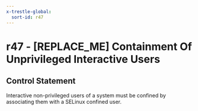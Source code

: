 ```yaml
---
x-trestle-global:
  sort-id: r47
---
```


# r47 - \[REPLACE_ME\] Containment Of Unprivileged Interactive Users

## Control Statement

Interactive non-privileged users of a system must be confined by associating them with a SELinux confined user.
